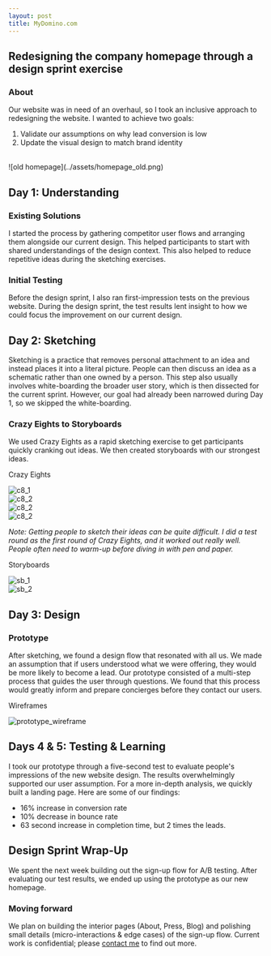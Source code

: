 ```yaml
---
layout: post
title: MyDomino.com
---
```


## Redesigning the company homepage through a design sprint exercise

### About
Our website was in need of an overhaul, so I took an inclusive approach to redesigning the website. I wanted to achieve two goals:

 1. Validate our assumptions on why lead conversion is low
 2. Update the visual design to match brand identity

<br/>
![old homepage](../assets/homepage_old.png)

## Day 1: Understanding

### Existing Solutions
I started the process by gathering competitor user flows and arranging them alongside our current design. This helped participants to start with shared understandings of the design context. This also helped to reduce repetitive ideas during the sketching exercises.

### Initial Testing
Before the design sprint, I also ran first-impression tests on the previous website. During the design sprint, the test results lent insight to how we could focus the improvement on our current design.

## Day 2: Sketching
Sketching is a practice that removes personal attachment to an idea and instead places it into a literal picture. People can then discuss an idea as a schematic rather than one owned by a person. This step also usually involves white-boarding the broader user story, which is then dissected for the current sprint. However, our goal had already been narrowed during Day 1, so we skipped the white-boarding.

### Crazy Eights to Storyboards
We used Crazy Eights as a rapid sketching exercise to get participants quickly cranking out ideas. We then created storyboards with our strongest ideas.

Crazy Eights

<div class="col col-6 pr2 pb2">
<img alt="c8_1" src="../assets/c8_1.JPG" class="fit">
</div>

<div class="col col-6 pl2 pb2">
<img alt="c8_2" src="../assets/c8_2.JPG" class="fit">
</div>
<div class="col col-6 pr2 pb2">
<img alt="c8_2" src="../assets/c8_3.JPG" class="fit">
</div>
<div class="col col-6 pl2 pb2">
<img alt="c8_2" src="../assets/c8_4.JPG" class="fit">
</div>

*Note: Getting people to sketch their ideas can be quite difficult. I did a test round as the first round of Crazy Eights, and it worked out really well. People often need to warm-up before diving in with pen and paper.*

Storyboards

<div class="col col-6 pr2 pb2">
<img alt="sb_1" src="../assets/sb_1.JPG" class="fit">
</div>
<div class="col col-6 pr2 pb2">
<img alt="sb_2" src="../assets/sb_2.JPG" class="fit">
</div>
<!-- <div class="col col-6 pl2 pb2">
<img alt="sb_2" src="../assets/sb_2.jpg" class="fit">
</div> -->


## Day 3: Design

### Prototype

After sketching, we found a design flow that resonated with all us. We made an assumption that if users understood what we were offering, they would be more likely to become a lead. Our prototype consisted of a multi-step process that guides the user through questions. We found that this process would greatly inform and prepare concierges before they contact our users.

Wireframes

![prototype_wireframe](../assets/prototype_wireframe.png)


## Days 4 & 5: Testing & Learning

I took our prototype through a five-second test to evaluate people's impressions of the new website design. The results overwhelmingly supported our user assumption. For a more in-depth analysis, we quickly built a landing page. Here are some of our findings:

- 16% increase in conversion rate
- 10% decrease in bounce rate
- 63 second increase in completion time, but 2 times the leads.

## Design Sprint Wrap-Up

We spent the next week building out the sign-up flow for A/B testing. After evaluating our test results, we ended up using the prototype as our new homepage.

### Moving forward
We plan on building the interior pages (About, Press, Blog) and polishing small details (micro-interactions & edge cases) of the sign-up flow. Current work is confidential; please [contact me](mailto:jyng02@gmail.com) to find out more.
